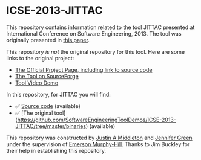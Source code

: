 # ICSE-2013-JITTAC
This repository contains information related to the tool JITTAC presented at International Conference on Software Engineering, 2013. The tool was originally presented in [this paper](http://dl.acm.org/citation.cfm?id=2486987).

This repository _is not_ the original repository for this tool. Here are some links to the original project:
* [The Official Project Page, including link to source code](http://actool.sourceforge.net/)
* [The Tool on SourceForge](https://sourceforge.net/projects/actool/)
* [Tool Video Demo](https://www.youtube.com/watch?v=BNqhp40PDD4)

In this repository, for JITTAC you will find:
* :white_check_mark: [Source code](https://github.com/SoftwareEngineeringToolDemos/ICSE-2013-JITTAC) (available)
* :white_check_mark: [The original tool] (https://github.com/SoftwareEngineeringToolDemos/ICSE-2013-JITTAC/tree/master/binaries) (available)

This repository was constructed by [Justin A Middleton](https://github.com/JustinAMiddleton) and [Jennifer Green](https://github.com/jmgreen813) under the supervision of [Emerson Murphy-Hill](https://github.com/CaptainEmerson). Thanks to Jim Buckley for their help in establishing this repository. 
